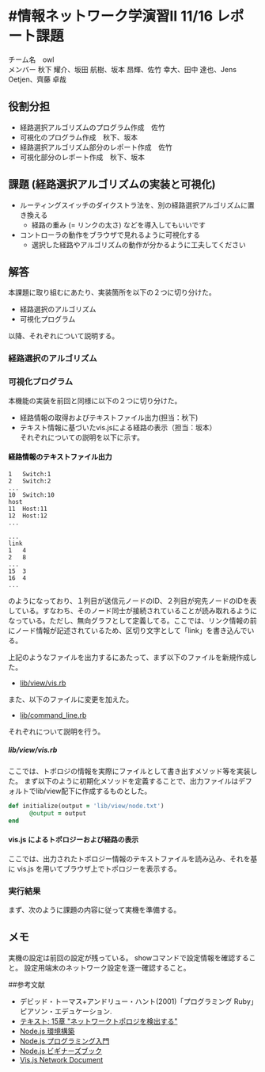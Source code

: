 #情報ネットワーク学演習II 11/16 レポート課題
===========
チーム名　owl  
メンバー 秋下 耀介、坂田 航樹、坂本 昂輝、佐竹 幸大、田中 達也、Jens Oetjen、齊藤 卓哉  

## 役割分担
* 経路選択アルゴリズムのプログラム作成　佐竹
* 可視化のプログラム作成　秋下、坂本
* 経路選択アルゴリズム部分のレポート作成　佐竹
* 可視化部分のレポート作成　秋下、坂本

## 課題 (経路選択アルゴリズムの実装と可視化)

* ルーティングスイッチのダイクストラ法を、別の経路選択アルゴリズムに置き換える
	* 経路の重み (= リンクの太さ) などを導入してもいいです
* コントローラの動作をブラウザで見れるように可視化する
	* 選択した経路やアルゴリズムの動作が分かるように工夫してください


## 解答
本課題に取り組むにあたり、実装箇所を以下の２つに切り分けた。
* 経路選択のアルゴリズム
* 可視化プログラム

以降、それぞれについて説明する。

### 経路選択のアルゴリズム



### 可視化プログラム
本機能の実装を前回と同様に以下の２つに切り分けた。

* 経路情報の取得およびテキストファイル出力(担当：秋下)
* テキスト情報に基づいたvis.jsによる経路の表示（担当：坂本）  
それぞれについての説明を以下に示す。

#### <a id="txt_format" style="color: black;">経路情報のテキストファイル出力</a>



```
1	Switch:1
2	Switch:2
...
10	Switch:10
host
11	Host:11
12	Host:12
...
```



```
...
link
1	4
2	8
...
15	3
16	4
...
```

のようになっており、１列目が送信元ノードのID、２列目が宛先ノードのIDを表している。すなわち、そのノード同士が接続されていることが読み取れるようになっている。ただし、無向グラフとして定義してる。ここでは、リンク情報の前にノード情報が記述されているため、区切り文字として「link」を書き込んでいる。

上記のようなファイルを出力するにあたって、まず以下のファイルを新規作成した。

* [lib/view/vis.rb](https://github.com/handai-trema/topology-owl/blob/master/lib/view/vis.rb)

また、以下のファイルに変更を加えた。

* [lib/command_line.rb](https://github.com/handai-trema/topology-owl/blob/master/lib/command_line.rb)

それぞれについて説明を行う。

##### lib/view/vis.rb
ここでは、トポロジの情報を実際にファイルとして書き出すメソッド等を実装した。
まず以下のように初期化メソッドを定義することで、出力ファイルはデフォルトでlib/view配下に作成するものとした。

```ruby
def initialize(output = 'lib/view/node.txt')
      @output = output
end
```




#### vis.js によるトポロジーおよび経路の表示
ここでは、出力されたトポロジー情報のテキストファイルを読み込み、それを基に vis.js を用いてブラウザ上でトポロジーを表示する。




### 実行結果

まず、次のように課題の内容に従って実機を準備する。



## メモ
実機の設定は前回の設定が残っている。
showコマンドで設定情報を確認すること。
設定用端末のネットワーク設定を逐一確認すること。


##参考文献
- デビッド・トーマス+アンドリュー・ハント(2001)「プログラミング Ruby」ピアソン・エデュケーション.  
- [テキスト: 15章 "ネットワークトポロジを検出する"](http://yasuhito.github.io/trema-book/#topology)  
- [Node.js 環境構築](https://liginc.co.jp/web/programming/node-js/85318)
- [Node.js プログラミング入門](http://libro.tuyano.com/index2?id=1115003)
- [Node.js ビギナーズブック](http://www.nodebeginner.org/index-jp.html#javascript-and-nodejs)
- [Vis.js Network Document](http://visjs.org/docs/network/)
